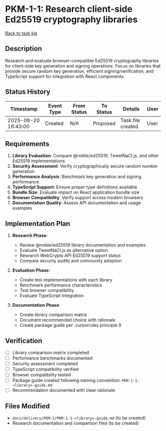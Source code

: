 # PKM-1-1: Research client-side Ed25519 cryptography libraries

[Back to task list](./tasks.md)

## Description

Research and evaluate browser-compatible Ed25519 cryptography libraries for client-side key generation and signing operations. Focus on libraries that provide secure random key generation, efficient signing/verification, and TypeScript support for integration with React components.

## Status History

| Timestamp | Event Type | From Status | To Status | Details | User |
|-----------|------------|-------------|-----------|---------|------|
| 2025-06-20 16:43:00 | Created | N/A | Proposed | Task file created | User |

## Requirements

1. **Library Evaluation**: Compare @noble/ed25519, TweetNaCl.js, and other Ed25519 implementations
2. **Security Assessment**: Verify cryptographically secure random number generation
3. **Performance Analysis**: Benchmark key generation and signing performance
4. **TypeScript Support**: Ensure proper type definitions available
5. **Bundle Size**: Evaluate impact on React application bundle size
6. **Browser Compatibility**: Verify support across modern browsers
7. **Documentation Quality**: Assess API documentation and usage examples

## Implementation Plan

1. **Research Phase**:
   - Review @noble/ed25519 library documentation and examples
   - Evaluate TweetNaCl.js as alternative option
   - Research WebCrypto API Ed25519 support status
   - Compare security audits and community adoption

2. **Evaluation Phase**:
   - Create test implementations with each library
   - Benchmark performance characteristics
   - Test browser compatibility
   - Evaluate TypeScript integration

3. **Documentation Phase**:
   - Create library comparison matrix
   - Document recommended choice with rationale
   - Create package guide per .cursorrules principle 9

## Verification

- [ ] Library comparison matrix completed
- [ ] Performance benchmarks documented
- [ ] Security assessment completed
- [ ] TypeScript compatibility verified
- [ ] Browser compatibility tested
- [ ] Package guide created following naming convention: `PKM-1-1-<library>-guide.md`
- [ ] Recommendation documented with clear rationale

## Files Modified

- `docs/delivery/PKM-1/PKM-1-1-<library>-guide.md` (to be created)
- Research documentation and comparison files (to be created)